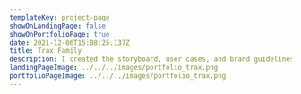 ```yaml
---
templateKey: project-page
showOnLandingPage: false
showOnPortfolioPage: true
date: 2021-12-06T15:08:25.137Z
title: Trax Family
description: I created the storyboard, user cases, and brand guidelines.
landingPageImage: ../../../images/portfolio_trax.png
portfolioPageImage: ../../../images/portfolio_trax.png
---
```

